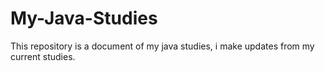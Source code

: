 # My-Java-Studies
This repository is a document of my java studies, i make updates from my current studies.
